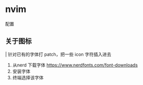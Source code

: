 # nvim
配置

## 关于图标
| 针对已有的字体打 patch，把一些 icon 字符插入进去
1. 从nerd 下载字体 https://www.nerdfonts.com/font-downloads
2. 安装字体
3. 终端选择该字体
